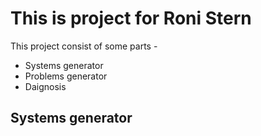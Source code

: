 # This is project for Roni Stern #
This project consist of some parts - 
 - Systems generator
 - Problems generator
 - Daignosis 
 ## Systems generator ##
 
